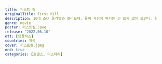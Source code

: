 ```yaml
---
title: 퍼스트 킬
originalTitle: First Kill
description: 10대 소녀 줄리엣과 칼리오페. 둘이 사랑에 빠지는 건 쉽지 않아 보인다. 한 명은 뱀파이어, 다른 하나는 뱀파이어 사냥꾼이니까. 게다가 둘 다 첫 사냥을 치러야 하기에.
genre: movie
poster: 퍼스트킬.jpeg
release: "2022.06.10"
ott: [넷플릭스]
countries: 미국
cover: 퍼스트킬.jpeg
end: true
categories: [로맨스, 미스터리]
---
```

